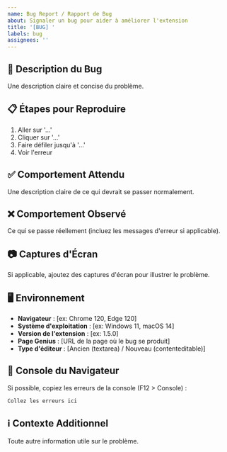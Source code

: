 ```yaml
---
name: Bug Report / Rapport de Bug
about: Signaler un bug pour aider à améliorer l'extension
title: '[BUG] '
labels: bug
assignees: ''
---
```


## 🐛 Description du Bug

Une description claire et concise du problème.

## 📋 Étapes pour Reproduire

1. Aller sur '...'
2. Cliquer sur '...'
3. Faire défiler jusqu'à '...'
4. Voir l'erreur

## ✅ Comportement Attendu

Une description claire de ce qui devrait se passer normalement.

## ❌ Comportement Observé

Ce qui se passe réellement (incluez les messages d'erreur si applicable).

## 📷 Captures d'Écran

Si applicable, ajoutez des captures d'écran pour illustrer le problème.

## 🖥️ Environnement

- **Navigateur** : [ex: Chrome 120, Edge 120]
- **Système d'exploitation** : [ex: Windows 11, macOS 14]
- **Version de l'extension** : [ex: 1.5.0]
- **Page Genius** : [URL de la page où le bug se produit]
- **Type d'éditeur** : [Ancien (textarea) / Nouveau (contenteditable)]

## 📝 Console du Navigateur

Si possible, copiez les erreurs de la console (F12 > Console) :

```
Collez les erreurs ici
```

## ℹ️ Contexte Additionnel

Toute autre information utile sur le problème.


